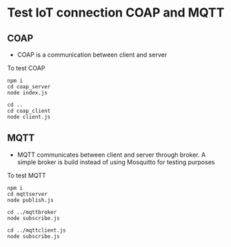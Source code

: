 # Test IoT connection COAP and MQTT

## COAP
- COAP is a communication between client and server

To test COAP

````
npm i
cd coap_server
node index.js

cd ..
cd coap_client
node client.js

````

## MQTT
- MQTT communicates between client and server through broker. A simple broker is build instead of using Mosquitto for testing purposes

To test MQTT

````
npm i
cd mqttserver
node publish.js

cd ../mqttbroker
node subscribe.js

cd ../mqttclient.js
node subscribe.js

````